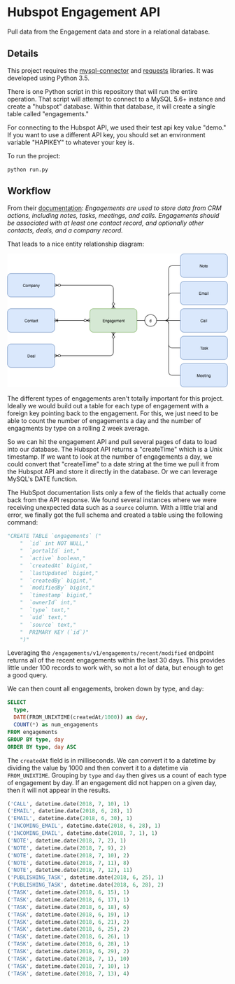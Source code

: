# Hubspot Engagement API

Pull data from the Engagement data and store in a relational database.

## Details
This project requires the [mysql-connector](https://pypi.org/project/mysql-connector/) and [requests](http://docs.python-requests.org/en/master/) libraries.  It was developed using Python 3.5.  

There is one Python script in this repository that will run the entire operation.  That script will attempt to connect to a MySQL 5.6+ instance and create a "hubspot" database.  Within that database, it will create a single table called "engagements."

For connecting to the Hubspot API, we used their test api key value "demo."  If you want to use a different API key, you should set an environment variable "HAPIKEY" to whatever your key is.

To run the project:
```
python run.py
```

## Workflow
From their [documentation](https://developers.hubspot.com/docs/methods/engagements/engagements-overview):
_Engagements are used to store data from CRM actions, including notes, tasks, meetings, and calls. Engagements should be associated with at least one contact record, and optionally other contacts, deals, and a company record._

That leads to a nice entity relationship diagram:

![Entity Relationship Diagram](https://raw.githubusercontent.com/thef1rstpancake/hubspot/master/misc/ERD.png)

The different types of engagements aren't totally important for this project.  Ideally we would build out a table for each type of engagement with a foreign key pointing back to the engagement.  For this, we just need to be able to count the number of engagements a day and the number of engagments by type on a rolling 2 week average.

So we can hit the engagement API and pull several pages of data to load into our database.  The Hubspot API returns a "createTime" which is a Unix timestamp.  If we want to look at the number of engagements a day, we could convert that "createTime" to a date string at the time we pull it from the Hubspot API and store it directly in the database.  Or we can leverage MySQL's DATE function.

The HubSpot documentation lists only a few of the fields that actually come back from the API response.  We found several instances where we were receiving unexpected data such as a `source` column.  With a little trial and error, we finally got the full schema and created a table using the following command:

```python
"CREATE TABLE `engagements` ("
    "  `id` int NOT NULL,"
    "  `portalId` int,"
    "  `active` boolean,"
    "  `createdAt` bigint,"
    "  `lastUpdated` bigint,"
    "  `createdBy` bigint,"
    "  `modifiedBy` bigint,"
    "  `timestamp` bigint,"
    "  `ownerId` int,"
    "  `type` text,"
    "  `uid` text,"
    "  `source` text,"
    "  PRIMARY KEY (`id`)"
    ")"
```

Leveraging the `/engagements/v1/engagements/recent/modified` endpoint returns all of the recent engagements within the last 30 days.  This provides little under 100 records to work with, so not a lot of data, but enough to get a good query.

We can then count all engagements, broken down by type, and day:

```sql
SELECT 
  type, 
  DATE(FROM_UNIXTIME(createdAt/1000)) as day, 
  COUNT(*) as num_engagements 
FROM engagements 
GROUP BY type, day
ORDER BY type, day ASC
```

The `createdAt` field is in milliseconds.  We can convert it to a datetime by dividing the value by 1000 and then convert it to a datetime via `FROM_UNIXTIME`.  Grouping by `type` and `day` then gives us a count of each type of engagement by day.  If an engagement did not happen on a given day, then it will not appear in the results.

```python
('CALL', datetime.date(2018, 7, 10), 1)
('EMAIL', datetime.date(2018, 6, 28), 1)
('EMAIL', datetime.date(2018, 6, 30), 1)
('INCOMING_EMAIL', datetime.date(2018, 6, 28), 1)
('INCOMING_EMAIL', datetime.date(2018, 7, 1), 1)
('NOTE', datetime.date(2018, 7, 2), 1)
('NOTE', datetime.date(2018, 7, 9), 2)
('NOTE', datetime.date(2018, 7, 10), 2)
('NOTE', datetime.date(2018, 7, 11), 8)
('NOTE', datetime.date(2018, 7, 12), 11)
('PUBLISHING_TASK', datetime.date(2018, 6, 25), 1)
('PUBLISHING_TASK', datetime.date(2018, 6, 28), 2)
('TASK', datetime.date(2018, 6, 15), 1)
('TASK', datetime.date(2018, 6, 17), 1)
('TASK', datetime.date(2018, 6, 18), 6)
('TASK', datetime.date(2018, 6, 19), 1)
('TASK', datetime.date(2018, 6, 21), 2)
('TASK', datetime.date(2018, 6, 25), 2)
('TASK', datetime.date(2018, 6, 26), 1)
('TASK', datetime.date(2018, 6, 28), 1)
('TASK', datetime.date(2018, 6, 29), 2)
('TASK', datetime.date(2018, 7, 1), 10)
('TASK', datetime.date(2018, 7, 10), 1)
('TASK', datetime.date(2018, 7, 13), 4)
```
